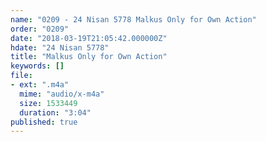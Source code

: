```yaml
---
name: "0209 - 24 Nisan 5778 Malkus Only for Own Action"
order: "0209"
date: "2018-03-19T21:05:42.000000Z"
hdate: "24 Nisan 5778"
title: "Malkus Only for Own Action"
keywords: []
file:
- ext: ".m4a"
  mime: "audio/x-m4a"
  size: 1533449
  duration: "3:04"
published: true
---
```



